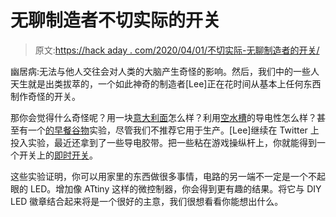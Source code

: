 # 无聊制造者不切实际的开关

> 原文:[https://hack aday . com/2020/04/01/不切实际-无聊制造者的开关/](https://hackaday.com/2020/04/01/impractical-switches-for-the-bored-maker/)

幽居病:无法与他人交往会对人类的大脑产生奇怪的影响。然后，我们中的一些人天生就是出类拔萃的，一个如此神奇的制造者[Lee]正在花时间从基本上任何东西制作奇怪的开关。

那你会觉得什么奇怪呢？用一块[意大利面](https://twitter.com/Leeborg_/status/1240698721651675142)怎么样？利用[空水槽](https://twitter.com/Leeborg_/status/1241012604887273473)的导电性怎么样？甚至有一个[的早餐谷物](https://twitter.com/Leeborg_/status/1242856427800190977)实验，尽管我们不推荐它用于生产。[Lee]继续在 Twitter 上投入实验，最近还拿到了一些导电胶带。把一些粘在游戏操纵杆上，你就能得到一个开关上的[即时开关](https://twitter.com/Leeborg_/status/1241416818398502913)。

这些实验证明，你可以用家里的东西做很多事情，电路的另一端不一定是一个不起眼的 LED。增加像 ATtiny 这样的微控制器，你会得到更有趣的结果。将它与 DIY LED 徽章结合起来将是一个很好的主意，我们很想看看你能想出什么。